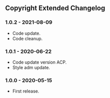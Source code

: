 ## Copyright Extended Changelog

### 1.0.2 - 2021-08-09

- Code update.
- Code cleanup.

### 1.0.1 - 2020-06-22

- Code update version ACP.
- Style adm update.

### 1.0.0 - 2020-05-15

- First release.
